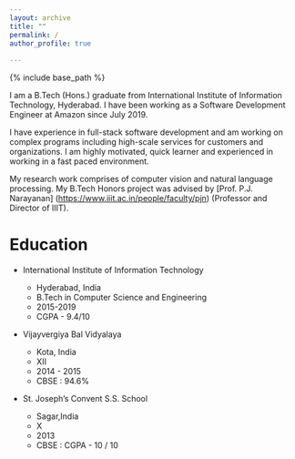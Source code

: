 ```yaml
---
layout: archive
title: ""
permalink: /
author_profile: true
  
---
```


{% include base_path %}

I am a B.Tech (Hons.) graduate from International Institute of
Information Technology, Hyderabad. I have been working as a 
Software Development Engineer at Amazon since July 2019. 

I have experience in full-stack software development and
am working on complex programs including high-scale services
for customers and organizations. I am highly motivated,
quick learner and experienced in working in a
fast paced environment.

My research work comprises of computer vision and
natural language processing. My B.Tech Honors project was
advised by [Prof. P.J. Narayanan]
(https://www.iiit.ac.in/people/faculty/pjn)
(Professor and Director of IIIT).


Education
======
* International Institute of Information Technology            
  * Hyderabad, India
  * B.Tech in Computer Science and Engineering                                     
  * 2015-2019
  * CGPA - 9.4/10
  
* Vijayvergiya Bal Vidyalaya                                                             
  * Kota, India
  * XII                       
  * 2014 - 2015
  * CBSE : 94.6%

* St. Joseph’s Convent S.S. School                                                      
  * Sagar,India
  * X
  * 2013
  * CBSE : CGPA - 10 / 10                                                                    
